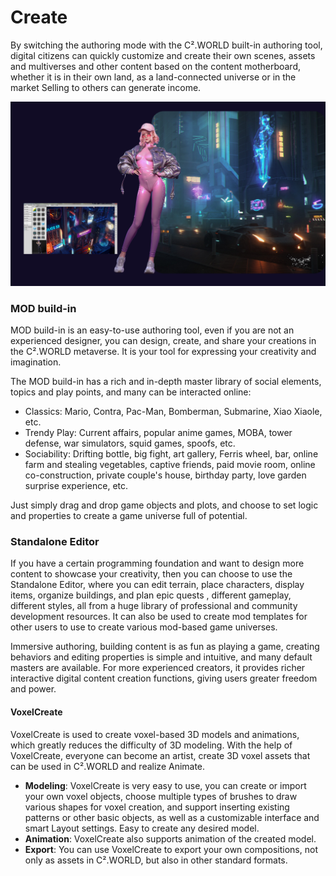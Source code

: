 # Create

By switching the authoring mode with the C².WORLD built-in authoring tool, digital citizens can quickly customize and create their own scenes, assets and multiverses and other content based on the content motherboard, whether it is in their own land, as a land-connected universe or in the market Selling to others can generate income.

![](../.gitbook/assets/image.png)

### MOD build-in

MOD build-in is an easy-to-use authoring tool, even if you are not an experienced designer, you can design, create, and share your creations in the C².WORLD metaverse. It is your tool for expressing your creativity and imagination.

The MOD build-in has a rich and in-depth master library of social elements, topics and play points, and many can be interacted online:

* Classics: Mario, Contra, Pac-Man, Bomberman, Submarine, Xiao Xiaole, etc.
* Trendy Play: Current affairs, popular anime games, MOBA, tower defense, war simulators, squid games, spoofs, etc.
* Sociability: Drifting bottle, big fight, art gallery, Ferris wheel, bar, online farm and stealing vegetables, captive friends, paid movie room, online co-construction, private couple's house, birthday party, love garden surprise experience, etc.

Just simply drag and drop game objects and plots, and choose to set logic and properties to create a game universe full of potential.

### Standalone Editor

If you have a certain programming foundation and want to design more content to showcase your creativity, then you can choose to use the Standalone Editor, where you can edit terrain, place characters, display items, organize buildings, and plan epic quests , different gameplay, different styles, all from a huge library of professional and community development resources. It can also be used to create mod templates for other users to use to create various mod-based game universes.

Immersive authoring, building content is as fun as playing a game, creating behaviors and editing properties is simple and intuitive, and many default masters are available. For more experienced creators, it provides richer interactive digital content creation functions, giving users greater freedom and power.

#### VoxelCreate

VoxelCreate is used to create voxel-based 3D models and animations, which greatly reduces the difficulty of 3D modeling. With the help of VoxelCreate, everyone can become an artist, create 3D voxel assets that can be used in C².WORLD and realize Animate.

* **Modeling**: VoxelCreate is very easy to use, you can create or import your own voxel objects, choose multiple types of brushes to draw various shapes for voxel creation, and support inserting existing patterns or other basic objects, as well as a customizable interface and smart Layout settings. Easy to create any desired model.
* **Animation**: VoxelCreate also supports animation of the created model.
* **Export**: You can use VoxelCreate to export your own compositions, not only as assets in C².WORLD, but also in other standard formats.
